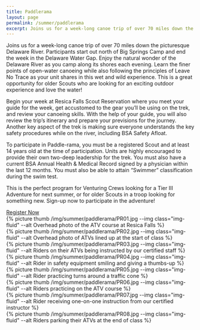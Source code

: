 ```yaml
---
title: Paddlerama
layout: page
permalink: /summer/paddlerama
excerpt: Joins us for a week-long canoe trip of over 70 miles down the picturesque Delaware River.
---
```


Joins us for a week-long canoe trip of over 70 miles down the picturesque Delaware River. Participants start out north of Big Springs Camp and end the week in the Delaware Water Gap. Enjoy the natural wonder of the Delaware River as you camp along its shores each evening. Learn the finer points of open-water canoeing while also following the principles of Leave No Trace as your unit shares in this wet and wild experience. This is a great opportunity for older Scouts who are looking for an exciting outdoor experience and love the water!

Begin your week at Resica Falls Scout Reservation where you meet your guide for the week, get accustomed to the gear you’ll be using on the trek, and review your canoeing skills. With the help of your guide, you will also review the trip’s itinerary and prepare your previsions for the journey. Another key aspect of the trek is making sure everyone understands the key safety procedures while on the river, including BSA Safety Afloat.

To participate in Paddle-rama, you must be a registered Scout and at least 14 years old at the time of participation. Units are highly encouraged to provide their own two-deep leadership for the trek. You must also have a current BSA Annual Health & Medical Record signed by a physician within the last 12 months. You must also be able to attain “Swimmer” classification during the swim test.

This is the perfect program for Venturing Crews looking for a Tier III Adventure for next summer, or for older Scouts in a troop looking for something new. Sign-up now to participate in the adventure!

<div class="row justify-content-md-center text-center">
	<a class="col-md-4 btn btn-primary mb-4" href="https://colbsa.doubleknot.com/event/paddlerama-at-resica-falls-summer-camp/2746353">Register Now</a>
</div>

<div class="row">
	<div class=" col-6 col-md-3">
		{% picture thumb /img/summer/paddlerama/PR01.jpg --img class="img-fluid" --alt Overhead photo of the ATV course at Resica Falls %}
	</div>
	<div class=" col-6 col-md-3">
		{% picture thumb /img/summer/paddlerama/PR02.jpg --img class="img-fluid" --alt Overhead photo of ATVs lined up at the start of class %}
	</div>
	<div class=" col-6 col-md-3">
		{% picture thumb /img/summer/paddlerama/PR03.jpg --img class="img-fluid" --alt Riders on their ATVs being instructed by our certified staff %}
	</div>
	<div class=" col-6 col-md-3">
		{% picture thumb /img/summer/paddlerama/PR04.jpg --img class="img-fluid" --alt Rider in safety equipment smiling and giving a thumbs-up %}
	</div>
</div>
<div class="row mt-4">
	<div class=" col-6 col-md-3">
		{% picture thumb /img/summer/paddlerama/PR05.jpg --img class="img-fluid" --alt Rider practicing turns around a traffic cone %}
	</div>
	<div class=" col-6 col-md-3">
		{% picture thumb /img/summer/paddlerama/PR06.jpg --img class="img-fluid" --alt Riders practicing on the ATV course %}
	</div>
	<div class=" col-6 col-md-3">
		{% picture thumb /img/summer/paddlerama/PR07.jpg --img class="img-fluid" --alt Rider receiving one-on-one instruction from our certified instructor %}
	</div>
	<div class=" col-6 col-md-3">
		{% picture thumb /img/summer/paddlerama/PR08.jpg --img class="img-fluid" --alt Riders parking their ATVs at the end of class %}
	</div>
</div>